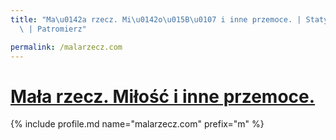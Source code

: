 ```yaml
---
title: "Ma\u0142a rzecz. Mi\u0142o\u015B\u0107 i inne przemoce. | Statystyki patronite.pl\
  \ | Patromierz"

permalink: /malarzecz.com
---
```


# [Mała rzecz. Miłość i inne przemoce.](https://patronite.pl/malarzecz.com)

{% include profile.md name="malarzecz.com" prefix="m" %}
